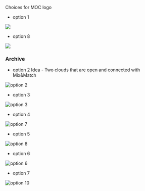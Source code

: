 Choices for MOC logo

* option 1

![](LOGO-1.png)

* option 8

![](logo_tammy.png)

### Archive

* option 2      Idea - Two clouds that are open and connected with Mix&Match 

![option 2](LOGO-2.png)

* option 3

![option 3](LOGO-3.png)

* option 4

![option 7](LOGO-7.png)

* option 5

![option 8](LOGO-8.png)

* option 6

![option 6](LOGO-6.png)

* option 7

![option 10](LOGO-10.png)